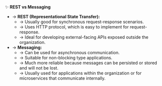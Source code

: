 ✨ **REST vs Messaging**
- → **REST (Representational State Transfer):**
    - → Usually good for synchronous request-response scenarios.
    - → Uses HTTP protocol, which is easy to implement for request-response.
    - → Ideal for developing external-facing APIs exposed outside the organization.
- → **Messaging:**
    - → Can be used for asynchronous communication.
    - → Suitable for non-blocking type applications.
    - → Much more reliable because messages can be persisted or stored and will not be lost.
    - → Usually used for applications within the organization or for microservices that communicate internally.